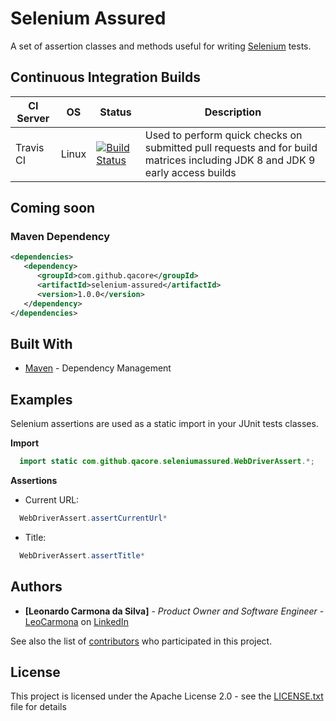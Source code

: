 # Selenium Assured

A set of assertion classes and methods useful for writing [Selenium](https://github.com/SeleniumHQ/selenium) tests.

## Continuous Integration Builds

| CI Server | OS      | Status | Description |
| --------- | ------- | ------ | ----------- |
| Travis CI | Linux   | [![Build Status](https://travis-ci.org/QACore/Selenium-Assured.svg?branch=master)](https://travis-ci.org/QACore/Selenium-Assured) | Used to perform quick checks on submitted pull requests and for build matrices including JDK 8 and JDK 9 early access builds |

## Coming soon

### Maven Dependency

```xml
<dependencies>
   <dependency>
      <groupId>com.github.qacore</groupId>
      <artifactId>selenium-assured</artifactId>
      <version>1.0.0</version>
   </dependency>
</dependencies>
```

## Built With

* [Maven](https://maven.apache.org/) - Dependency Management 

## Examples

Selenium assertions are used as a static import in your JUnit tests classes.

**Import**

```java
  import static com.github.qacore.seleniumassured.WebDriverAssert.*;
```

**Assertions**

* Current URL:
```java
  WebDriverAssert.assertCurrentUrl*
```

* Title:
```java
  WebDriverAssert.assertTitle*
```

## Authors

* **[Leonardo Carmona da Silva]** - *Product Owner and Software Engineer* - [LeoCarmona](https://github.com/LeoCarmona) on [LinkedIn](https://www.linkedin.com/in/l3ocarmona/)

See also the list of [contributors](https://github.com/QACore/Selenium-Assured/graphs/contributors) who participated in this project.

## License

This project is licensed under the Apache License 2.0 - see the [LICENSE.txt](LICENSE.txt) file for details

